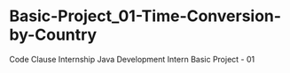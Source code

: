 # Basic-Project_01-Time-Conversion-by-Country
Code Clause Internship Java Development Intern Basic Project - 01 
